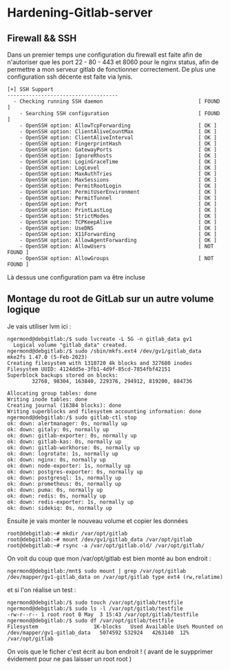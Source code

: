 # Hardening-Gitlab-server

## Firewall && SSH

Dans un premier temps une configuration du firewall est faite afin de n'autoriser que les port 22 - 80 - 443 et 8060 pour le nginx status, afin de permettre a mon serveur gitlab de fonctionner correctement.
De plus une configuration ssh décente est faite via lynis. 

```
[+] SSH Support
------------------------------------
  - Checking running SSH daemon                               [ FOUND ]
    - Searching SSH configuration                             [ FOUND ]
    - OpenSSH option: AllowTcpForwarding                      [ OK ]
    - OpenSSH option: ClientAliveCountMax                     [ OK ]
    - OpenSSH option: ClientAliveInterval                     [ OK ]
    - OpenSSH option: FingerprintHash                         [ OK ]
    - OpenSSH option: GatewayPorts                            [ OK ]
    - OpenSSH option: IgnoreRhosts                            [ OK ]
    - OpenSSH option: LoginGraceTime                          [ OK ]
    - OpenSSH option: LogLevel                                [ OK ]
    - OpenSSH option: MaxAuthTries                            [ OK ]
    - OpenSSH option: MaxSessions                             [ OK ]
    - OpenSSH option: PermitRootLogin                         [ OK ]
    - OpenSSH option: PermitUserEnvironment                   [ OK ]
    - OpenSSH option: PermitTunnel                            [ OK ]
    - OpenSSH option: Port                                    [ OK ]
    - OpenSSH option: PrintLastLog                            [ OK ]
    - OpenSSH option: StrictModes                             [ OK ]
    - OpenSSH option: TCPKeepAlive                            [ OK ]
    - OpenSSH option: UseDNS                                  [ OK ]
    - OpenSSH option: X11Forwarding                           [ OK ]
    - OpenSSH option: AllowAgentForwarding                    [ OK ]
    - OpenSSH option: AllowUsers                              [ NOT FOUND ]
    - OpenSSH option: AllowGroups                             [ NOT FOUND ]
```
Là dessus une configuration pam va être incluse

## Montage du root de GitLab sur un autre volume logique

Je vais utiliser lvm ici :

```
ngermond@debgitlab:/$ sudo lvcreate -L 5G -n gitlab_data gv1
  Logical volume "gitlab_data" created.
ngermond@debgitlab:/$ sudo /sbin/mkfs.ext4 /dev/gv1/gitlab_data
mke2fs 1.47.0 (5-Feb-2023)
Creating filesystem with 1310720 4k blocks and 327680 inodes
Filesystem UUID: 4124dd5e-3fb1-4d9f-85cd-7854fbf42151
Superblock backups stored on blocks:
        32768, 98304, 163840, 229376, 294912, 819200, 884736

Allocating group tables: done
Writing inode tables: done
Creating journal (16384 blocks): done
Writing superblocks and filesystem accounting information: done
ngermond@debgitlab:/$ sudo gitlab-ctl stop
ok: down: alertmanager: 0s, normally up
ok: down: gitaly: 0s, normally up
ok: down: gitlab-exporter: 0s, normally up
ok: down: gitlab-kas: 0s, normally up
ok: down: gitlab-workhorse: 0s, normally up
ok: down: logrotate: 1s, normally up
ok: down: nginx: 0s, normally up
ok: down: node-exporter: 1s, normally up
ok: down: postgres-exporter: 0s, normally up
ok: down: postgresql: 1s, normally up
ok: down: prometheus: 0s, normally up
ok: down: puma: 0s, normally up
ok: down: redis: 0s, normally up
ok: down: redis-exporter: 1s, normally up
ok: down: sidekiq: 0s, normally up
```
Ensuite je vais monter le nouveau volume et copier les données
```
root@debgitlab:~# mkdir /var/opt/gitlab
root@debgitlab:~# mount /dev/gv1/gitlab_data /var/opt/gitlab
root@debgitlab:~# rsync -a /var/opt/gitlab.old/ /var/opt/gitlab/
```
On voit du coup que mon /var/opt/gitlab est bien monté au bon endroit : 
```
ngermond@debgitlab:/mnt$ sudo mount | grep /var/opt/gitlab
/dev/mapper/gv1-gitlab_data on /var/opt/gitlab type ext4 (rw,relatime)
```
et si l'on réalise un test :
```
ngermond@debgitlab:/$ sudo touch /var/opt/gitlab/testfile
ngermond@debgitlab:/$ sudo ls -l /var/opt/gitlab/testfile
-rw-r--r-- 1 root root 0 May  3 15:43 /var/opt/gitlab/testfile
ngermond@debgitlab:/$ sudo df /var/opt/gitlab/testfile
Filesystem                  1K-blocks   Used Available Use% Mounted on
/dev/mapper/gv1-gitlab_data   5074592 532924   4263140  12% /var/opt/gitlab
```
On vois que le ficher c'est écrit au bon endroit ! ( avant de le suypprimer évidement pour ne pas laisser un root root )
